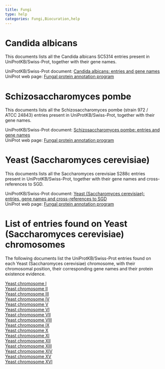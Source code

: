 ```yaml
---
title: Fungi
type: help
categories: Fungi,Biocuration,help
---
```


# Candida albicans

This documents lists all the Candida albicans SC5314 entries present in UniProtKB/Swiss-Prot, together with their gene names.

UniProtKB/Swiss-Prot document: [Candida albicans: entries and gene names](https://ftp.uniprot.org/pub/databases/uniprot/current_release/knowledgebase/complete/docs/calbican.txt)  
UniProt web page: [Fungal protein annotation program](https://www.uniprot.org/help/fungal_protein_annotation_project)

# Schizosaccharomyces pombe

This documents lists all the Schizosaccharomyces pombe (strain 972 / ATCC 24843) entries present in UniProtKB/Swiss-Prot, together with their gene names.

UniProtKB/Swiss-Prot document: [Schizosaccharomyces pombe: entries and gene names](https://ftp.uniprot.org/pub/databases/uniprot/current_release/knowledgebase/complete/docs/pombe.txt)  
UniProt web page: [Fungal protein annotation program](https://www.uniprot.org/help/fungal_protein_annotation_project)

# Yeast (Saccharomyces cerevisiae)

This documents lists all the Saccharomyces cerevisiae S288c entries present in UniProtKB/Swiss-Prot, together with their gene names and cross-references to SGD.

UniProtKB/Swiss-Prot document: [Yeast (Saccharomyces cerevisiae): entries, gene names and cross-references to SGD](https://ftp.uniprot.org/pub/databases/uniprot/current_release/knowledgebase/complete/docs/yeast.txt)  
UniProt web page: [Fungal protein annotation program](https://www.uniprot.org/help/fungal_protein_annotation_project)

# List of entries found on Yeast (Saccharomyces cerevisiae) chromosomes

The following documents list the UniProtKB/Swiss-Prot entries found on each Yeast (Saccharomyces cerevisiae) chromosome, with their chromosomal position, their corresponding gene names and their protein existence evidence.

[Yeast chromosome I](https://ftp.uniprot.org/pub/databases/uniprot/current_release/knowledgebase/complete/docs/yeast1.txt)  
[Yeast chromosome II](https://ftp.uniprot.org/pub/databases/uniprot/current_release/knowledgebase/complete/docs/yeast2.txt)  
[Yeast chromosome III](https://ftp.uniprot.org/pub/databases/uniprot/current_release/knowledgebase/complete/docs/yeast3.txt)  
[Yeast chromosome IV](https://ftp.uniprot.org/pub/databases/uniprot/current_release/knowledgebase/complete/docs/yeast4.txt)  
[Yeast chromosome V](https://ftp.uniprot.org/pub/databases/uniprot/current_release/knowledgebase/complete/docs/yeast5.txt)  
[Yeast chromosome VI](https://ftp.uniprot.org/pub/databases/uniprot/current_release/knowledgebase/complete/docs/yeast6.txt)  
[Yeast chromosome VII](https://ftp.uniprot.org/pub/databases/uniprot/current_release/knowledgebase/complete/docs/yeast7.txt)  
[Yeast chromosome VIII](https://ftp.uniprot.org/pub/databases/uniprot/current_release/knowledgebase/complete/docs/yeast8.txt)  
[Yeast chromosome IX](https://ftp.uniprot.org/pub/databases/uniprot/current_release/knowledgebase/complete/docs/yeast9.txt)  
[Yeast chromosome X](https://ftp.uniprot.org/pub/databases/uniprot/current_release/knowledgebase/complete/docs/yeast10.txt)  
[Yeast chromosome XI](https://ftp.uniprot.org/pub/databases/uniprot/current_release/knowledgebase/complete/docs/yeast11.txt)  
[Yeast chromosome XII](https://ftp.uniprot.org/pub/databases/uniprot/current_release/knowledgebase/complete/docs/yeast12.txt)  
[Yeast chromosome XIII](https://ftp.uniprot.org/pub/databases/uniprot/current_release/knowledgebase/complete/docs/yeast13.txt)  
[Yeast chromosome XIV](https://ftp.uniprot.org/pub/databases/uniprot/current_release/knowledgebase/complete/docs/yeast14.txt)  
[Yeast chromosome XV](https://ftp.uniprot.org/pub/databases/uniprot/current_release/knowledgebase/complete/docs/yeast15.txt)  
[Yeast chromosome XVI](https://ftp.uniprot.org/pub/databases/uniprot/current_release/knowledgebase/complete/docs/yeast16.txt)
